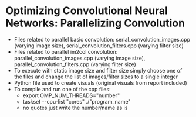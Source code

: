 # Optimizing Convolutional Neural Networks: Parallelizing Convolution
- Files related to parallel basic convolution: serial_convolution_images.cpp (varying image size), serial_convolution_filters.cpp (varying filter size)
- Files related to parallel im2col convolution: parallel_convolution_images.cpp (varying image size), parallel_convolution_filters.cpp (varying filter size)
- To execute with static image size and filter size simply choose one of the files and change the list of images/filter sizes to a single integer
- Python file used to create visuals (original visuals from report included)
- To compile and run one of the cpp files:
  - export OMP_NUM_THREADS="number"
  - taskset --cpu-list "cores" ./"program_name"
  - no quotes just write the number/name as is

